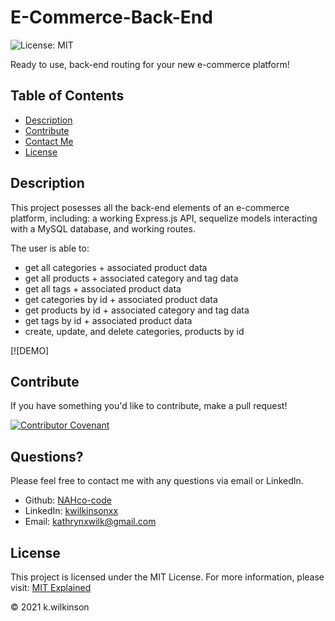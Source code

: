# E-Commerce-Back-End

![License: MIT](https://img.shields.io/badge/License-MIT-success.svg)

Ready to use, back-end routing for your new e-commerce platform!

## Table of Contents

- [Description](#description)
- [Contribute](#contribute)
- [Contact Me](#questions)
- [License](#license)

## Description

This project posesses all the back-end elements of an e-commerce platform, including: a working Express.js API, sequelize models interacting with a MySQL database, and working routes.

The user is able to:

- get all categories + associated product data
- get all products + associated category and tag data
- get all tags + associated product data
- get categories by id + associated product data
- get products by id + associated category and tag data
- get tags by id + associated product data
- create, update, and delete categories, products by id

[![DEMO]

## Contribute

If you have something you'd like to contribute, make a pull request!

[![Contributor Covenant](https://img.shields.io/badge/Contributor%20Covenant-2.0-4baaaa.svg)](code_of_conduct.md)

## Questions?

Please feel free to contact me with any questions via email or LinkedIn.

- Github: [NAHco-code](https://github.com/NAHco-code)
- LinkedIn: [kwilkinsonxx](https://www.linkedin.com/in/kwilkinsonxx/)
- Email: [kathrynxwilk@gmail.com](kathrynxwilk@gmail.com)

## License

This project is licensed under the MIT License.
For more information, please visit: [MIT Explained](https://choosealicense.com/licenses/mit/)

&copy; 2021 k.wilkinson
